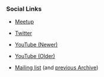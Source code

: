 <!--### Chapter Information
* Chapter Region
-->
### Social Links
* [Meetup](https://www.meetup.com/OWASP-Manchester)

* [Twitter](https://twitter.com/OwaspMcr)
* [YouTube (Newer)](https://www.youtube.com/channel/UC4MvUQl6zuJf1yMfghUYQcA)
* [YouTube (Older)](https://www.youtube.com/channel/UCAX1Mg9r4KeLoJq6bHxOP0Q)

* [Mailing
list](https://groups.google.com/a/owasp.org/forum/#!forum/manchester-chapter) (and [previous Archive](https://lists.owasp.org/mailman/listinfo/owasp-Manchester))
